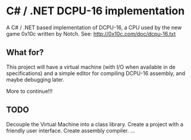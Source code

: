 # C# / .NET DCPU-16 implementation #
A C# / .NET based implementation of DCPU-16, a CPU used by the new game 0x10c written by Notch.
See: http://0x10c.com/doc/dcpu-16.txt

## What for? ##
This project will have a virtual machine (with I/O when available in de specifications)
and a simple editor for compiling DCPU-16 assembly, and maybe debugging later.

More to continue!!!

## TODO ##
Decouple the Virtual Machine into a class library.
Create a project with a friendly user interface.
Create assembly compiler.
...